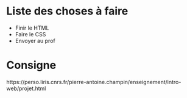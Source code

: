 <h1>Liste des choses à faire</h1>
<ul>
  <li>Finir le HTML</li>
  <li>Faire le CSS</li>
  <li>Envoyer au prof</li>
</ul>
<h1>Consigne</h1>
https://perso.liris.cnrs.fr/pierre-antoine.champin/enseignement/intro-web/projet.html

